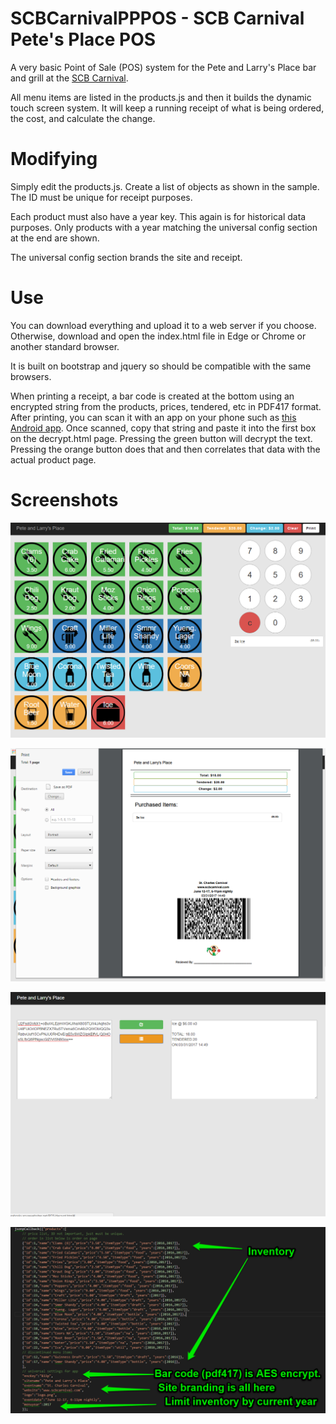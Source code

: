 # SCBCarnivalPPPOS - SCB Carnival Pete's Place POS
A very basic Point of Sale (POS) system for the Pete and Larry's Place bar and grill at the [SCB Carnival](http://scbcarnival.com).

All menu items are listed in the products.js and then it builds the dynamic touch screen system. It will keep a running receipt of what is being ordered, the cost, and calculate the change. 

# Modifying 
Simply edit the products.js. Create a list of objects as shown in the sample. The ID must be unique for receipt purposes.

Each product must also have a year key. This again is for historical data purposes. Only products with a year matching the universal config section at the end are shown.

The universal config section brands the site and receipt.

# Use
You can download everything and upload it to a web server if you choose. Otherwise, download and open the index.html file in Edge or Chrome or another standard browser. 

It is built on bootstrap and jquery so should be compatible with the same browsers.

When printing a receipt, a bar code is created at the bottom using an encrypted string from the products, prices, tendered, etc in PDF417 format. After printing, you can scan it with an app on your phone such as [this Android app](https://play.google.com/store/apps/details?id=mobi.pdf417). Once scanned, copy that string and paste it into the first box on the decrypt.html page. Pressing the green button will decrypt the text. Pressing the orange button does that and then correlates that data with the actual product page.

# Screenshots
![](SS/ss1.png)

![](SS/ss2.png)

![](SS/ss3.png)

![](SS/ss4.png)